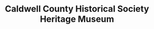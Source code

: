---
layout: repo
title: "Caldwell County Historical Society Heritage Museum"
id: 4882
permalink: repos/4882/
---